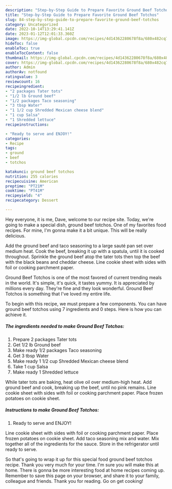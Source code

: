 ```yaml
---
description: "Step-by-Step Guide to Prepare Favorite Ground Beef Totchos"
title: "Step-by-Step Guide to Prepare Favorite Ground Beef Totchos"
slug: 84-step-by-step-guide-to-prepare-favorite-ground-beef-totchos
category: Uncategorized
date: 2022-10-14T13:29:41.141Z
date: 2023-01-12T12:01:33.360Z
image: https://img-global.cpcdn.com/recipes/4d14362280678f8a/680x482cq70/ground-beef-totchos-recipe-main-photo.jpg
hideToc: false
enableToc: true
enableTocContent: false
thumbnail: https://img-global.cpcdn.com/recipes/4d14362280678f8a/680x482cq70/ground-beef-totchos-recipe-main-photo.jpg
cover: https://img-global.cpcdn.com/recipes/4d14362280678f8a/680x482cq70/ground-beef-totchos-recipe-main-photo.jpg
author: Admin
authorAv: notfound
ratingvalue: 3
reviewcount: 16
recipeingredient:
- "2 packages Tater tots"
- "1/2 lb Ground beef"
- "1/2 packages Taco seasoning"
- "3 tbsp Water"
- "1 1/2 cup Shredded Mexican cheese blend"
- "1 cup Salsa"
- "1 Shredded lettuce"
recipeinstructions:

- "Ready to serve and ENJOY!"
categories:
- Recipe
tags:
- ground
- beef
- totchos

katakunci: ground beef totchos 
nutrition: 255 calories
recipecuisine: American
preptime: "PT21M"
cooktime: "PT41M"
recipeyield: "4"
recipecategory: Dessert

---
```



Hey everyone, it is me, Dave, welcome to our recipe site. Today, we're going to make a special dish, ground beef totchos. One of my favorites food recipes. For mine, I'm gonna make it a bit unique. This will be really delicious.

Add the ground beef and taco seasoning to a large sauté pan set over medium heat. Cook the beef, breaking it up with a spatula, until it is cooked throughout. Sprinkle the ground beef atop the tater tots then top the beef with the black beans and cheddar cheese. Line cookie sheet with sides with foil or cooking parchment paper.

Ground Beef Totchos is one of the most favored of current trending meals in the world. It's simple, it's quick, it tastes yummy. It is appreciated by millions every day. They're fine and they look wonderful. Ground Beef Totchos is something that I've loved my entire life.


To begin with this recipe, we must prepare a few components. You can have ground beef totchos using 7 ingredients and 0 steps. Here is how you can achieve it.

<!--inarticleads1-->

##### The ingredients needed to make Ground Beef Totchos:

1. Prepare 2 packages Tater tots
1. Get 1/2 lb Ground beef
1. Make ready 1/2 packages Taco seasoning
1. Get 3 tbsp Water
1. Make ready 1 1/2 cup Shredded Mexican cheese blend
1. Take 1 cup Salsa
1. Make ready 1 Shredded lettuce


While tater tots are baking, heat olive oil over medium-high heat. Add ground beef and cook, breaking up the beef, until no pink remains. Line cookie sheet with sides with foil or cooking parchment paper. Place frozen potatoes on cookie sheet. 

<!--inarticleads2-->

##### Instructions to make Ground Beef Totchos:


1. Ready to serve and ENJOY!

Line cookie sheet with sides with foil or cooking parchment paper. Place frozen potatoes on cookie sheet. Add taco seasoning mix and water. Mix together all of the ingredients for the sauce. Store in the refrigerator until ready to serve. 

So that's going to wrap it up for this special food ground beef totchos recipe. Thank you very much for your time. I'm sure you will make this at home. There is gonna be more interesting food at home recipes coming up. Remember to save this page on your browser, and share it to your family, colleague and friends. Thank you for reading. Go on get cooking!
